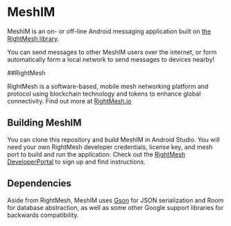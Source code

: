 # MeshIM

MeshIM is an on- or off-line Android messaging application built on [the RightMesh library](https://rightmesh.io).

You can send messages to other MeshIM users over the internet, or form automatically form a local network to send messages to devices nearby!

##RightMesh

RightMesh is a software-based, mobile mesh networking platform and protocol using blockchain technology and tokens to enhance global connectivity. Find out more at [RightMesh.io](https://rightmeseh.io)

## Building MeshIM

You can clone this repository and build MeshIM in Android Studio. You will need your own RightMesh developer credentials, license key, and mesh port to build and run the application. Check out the [RightMesh DeveloperPortal](https://developer.rightmesh.io) to sign up and find instructions.

## Dependencies

Aside from RightMesh, MeshIM uses [Gson](https://github.com/google/gson) for JSON serialization and Room for database abstraction, as well as some other Google support libraries for backwards compatibility.
